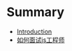 # Summary

* [Introduction](README.md)
* [如何面试js工程师](https://www.gitbook.com/book/arwinz/testbook/edit#/edit/master/ru-he-mian-shi-js-gong-cheng-shi.md?_k=lfjau7)



